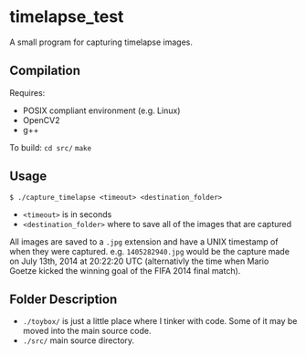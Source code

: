 timelapse_test
==============

A small program for capturing timelapse images.


Compilation
-----------
Requires:
 * POSIX compliant environment (e.g. Linux)
 * OpenCV2
 * g++

To build:
`cd src/`
`make`

Usage
-----
`$ ./capture_timelapse <timeout> <destination_folder>`

 * `<timeout>` is in seconds
 * `<destination_folder>` where to save all of the images that are captured

All images are saved to a `.jpg` extension and have a UNIX timestamp of when
they were captured.  e.g. `1405282940.jpg` would be the capture made on July
13th, 2014 at 20:22:20 UTC (alternativly the time when Mario Goetze kicked the
winning goal of the FIFA 2014 final match).

Folder Description
------------------
 * `./toybox/` is just a little place where I tinker with code.  Some of it may
   be moved into the main source code.
 * `./src/` main source directory.
